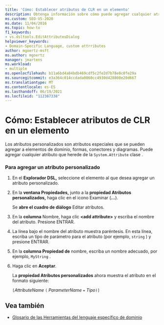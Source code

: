 ```yaml
---
title: 'Cómo: Establecer atributos de CLR en un elemento'
description: Obtenga información sobre cómo puede agregar cualquier atributo que herede de la clase System.Attribute.
ms.custom: SEO-VS-2020
ms.date: 11/04/2016
ms.topic: how-to
f1_keywords:
- vs.dsltools.EditAttributesDialog
helpviewer_keywords:
- Domain-Specific Language, custom attrributes
author: mgoertz-msft
ms.author: mgoertz
manager: jmartens
ms.workload:
- multiple
ms.openlocfilehash: b11a6bd4a04bdb469cdf5c2fe2d7b78e0c0fe29a
ms.sourcegitcommit: e3a364c014ccdada0860cc4930d428808e20d667
ms.translationtype: MT
ms.contentlocale: es-ES
ms.lasthandoff: 06/19/2021
ms.locfileid: "112387338"
---
```

# <a name="how-to-set-clr-attributes-on-an-element"></a>Cómo: Establecer atributos de CLR en un elemento
Los atributos personalizados son atributos especiales que se pueden agregar a elementos de dominio, formas, conectores y diagramas. Puede agregar cualquier atributo que herede de la `System.Attribute` clase .

### <a name="to-add-a-custom-attribute"></a>Para agregar un atributo personalizado

1. En el **Explorador DSL,** seleccione el elemento al que desea agregar un atributo personalizado.

2. En la **ventana Propiedades,** junto a la **propiedad Atributos personalizados,** haga clic en el icono Examinar (**...**).

     Se **abre el cuadro de diálogo** Editar atributos.

3. En la **columna** Nombre, haga clic **\<add attribute>** y escriba el nombre del atributo. Presione ENTRAR.

4. La línea bajo el nombre del atributo muestra paréntesis. En esta línea, escriba un tipo de parámetro para el atributo (por ejemplo, `string` ) y presione ENTRAR.

5. En la **columna Propiedad de** nombre, escriba un nombre adecuado, por ejemplo, `MyString` .

6. Haga clic en **Aceptar**.

     La **propiedad Atributos personalizados** ahora muestra el atributo en el formato siguiente:

     `[`*AttributeName* `(` *ParameterName* `=` *Tipo*`)]`

## <a name="see-also"></a>Vea también

- [Glosario de las Herramientas del lenguaje específico de dominio](/previous-versions/bb126564(v=vs.100))
